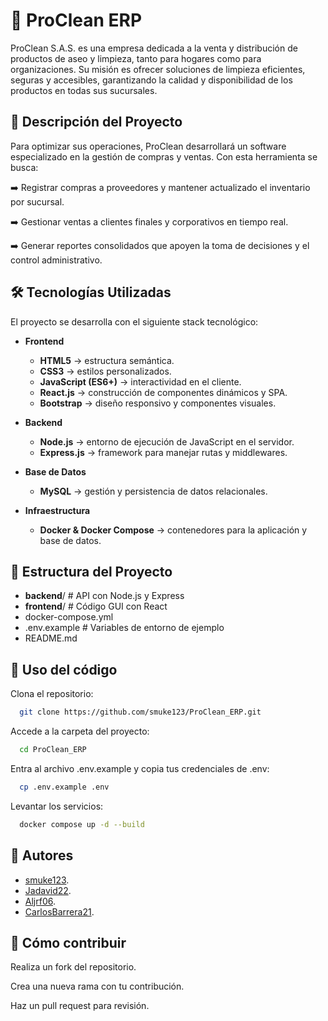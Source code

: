 # 🫧 ProClean ERP

ProClean S.A.S. es una empresa dedicada a la venta y distribución de productos de aseo y limpieza, tanto para hogares como para organizaciones. Su misión es ofrecer soluciones de limpieza eficientes, seguras y accesibles, garantizando la calidad y disponibilidad de los productos en todas sus sucursales.

## 📌 Descripción del Proyecto

Para optimizar sus operaciones, ProClean desarrollará un software especializado en la gestión de compras y ventas. Con esta herramienta se busca:

➡️ Registrar compras a proveedores y mantener actualizado el inventario por sucursal.

➡️ Gestionar ventas a clientes finales y corporativos en tiempo real.

➡️ Generar reportes consolidados que apoyen la toma de decisiones y el control administrativo.

## 🛠️ Tecnologías Utilizadas

El proyecto se desarrolla con el siguiente stack tecnológico:

- **Frontend**

  - **HTML5** → estructura semántica.
  - **CSS3** → estilos personalizados.
  - **JavaScript (ES6+)** → interactividad en el cliente.
  - **React.js** → construcción de componentes dinámicos y SPA.
  - **Bootstrap** → diseño responsivo y componentes visuales.

- **Backend**

  - **Node.js** → entorno de ejecución de JavaScript en el servidor.
  - **Express.js** → framework para manejar rutas y middlewares.

- **Base de Datos**

  - **MySQL** → gestión y persistencia de datos relacionales.

- **Infraestructura**
  - **Docker & Docker Compose** → contenedores para la aplicación y base de datos.

## 📂 Estructura del Proyecto

- **backend**/ # API con Node.js y Express
- **frontend**/ # Código GUI con React
- docker-compose.yml
- .env.example # Variables de entorno de ejemplo
- README.md

## 🚀 Uso del código

Clona el repositorio:

```bash
  git clone https://github.com/smuke123/ProClean_ERP.git
```

Accede a la carpeta del proyecto:

```bash
  cd ProClean_ERP
```

Entra al archivo .env.example y copia tus credenciales de .env:

```bash
  cp .env.example .env
```

Levantar los servicios:

```bash
  docker compose up -d --build
```

## 👥 Autores

- [smuke123](https://github.com/smuke123).
- [Jadavid22](https://github.com/Jadavid22).
- [Aljrf06](https://github.com/Aljrf06).
- [CarlosBarrera21](https://github.com/CarlosBarrera21).

## 📩 Cómo contribuir

Realiza un fork del repositorio.

Crea una nueva rama con tu contribución.

Haz un pull request para revisión.
